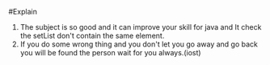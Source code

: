 #Explain
1. The subject is so good and it can improve your skill for java and It check the setList don't contain the same 
element.
2. If you do some wrong thing and you don't let you go away and go back you will be found the person wait for you 
always.(iost)
